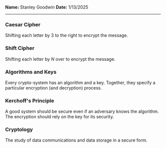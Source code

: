 **Name:** Stanley Goodwin
**Date:** 1/13/2025

---
### Caesar Cipher
Shifting each letter by $3$ to the right to encrypt the message.
### Shift Cipher
Shifting each letter by $N$ over to encrypt the message.
### Algorithms and Keys
Every crypto-system has an algorithm and a key.
Together, they specify a particular encryption (and decryption) process.
### Kerchoff's Principle
A good system should be secure even if an adversary knows the algorithm.
The encryption should rely on the key for its security.
### Cryptology
The study of data communications and data storage in a secure form.
